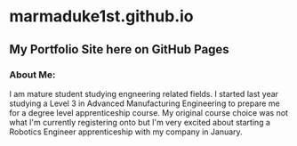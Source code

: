 # marmaduke1st.github.io
## My Portfolio Site here on GitHub Pages

### About Me:
I am mature student studying engneering related fields. I started last year studying a Level 3 in Advanced Manufacturing Engineering to prepare me for a degree level apprenticeship course. 
My original course choice was not what I'm currently registering onto but I'm very excited about starting a Robotics Engineer apprenticeship with my company in January.
